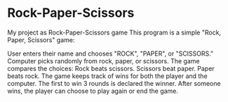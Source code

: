 # Rock-Paper-Scissors
My project as Rock-Paper-Scissors game
This program is a simple "Rock, Paper, Scissors" game:

User enters their name and chooses "ROCK", "PAPER", or "SCISSORS."
Computer picks randomly from rock, paper, or scissors.
The game compares the choices:
Rock beats scissors.
Scissors beat paper.
Paper beats rock.
The game keeps track of wins for both the player and the computer.
The first to win 3 rounds is declared the winner.
After someone wins, the player can choose to play again or end the game.
